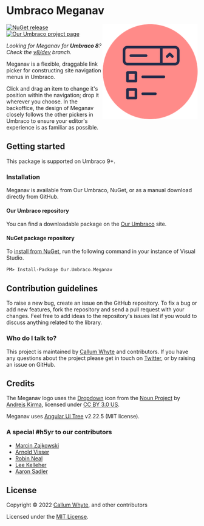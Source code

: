 # Umbraco Meganav

<img src="docs/img/logo.png?raw=true" alt="Umbraco Meganav" width="250" align="right" />

[![NuGet release](https://img.shields.io/nuget/v/Our.Umbraco.Meganav.svg)](https://www.nuget.org/packages/Our.Umbraco.Meganav/)
[![Our Umbraco project page](https://img.shields.io/badge/our-umbraco-orange.svg)](https://our.umbraco.com/packages/website-utilities/meganav/)

_Looking for Meganav for **Umbraco 8**? Check the [v8/dev](https://github.com/callumbwhyte/meganav/tree/v8/dev) branch._

Meganav is a flexible, draggable link picker for constructing site navigation menus in Umbraco.

Click and drag an item to change it's position within the navigation; drop it wherever you choose. In the backoffice, the design of Meganav closely follows the other pickers in Umbraco to ensure your editor's experience is as familiar as possible.

## Getting started

This package is supported on Umbraco 9+.

### Installation

Meganav is available from Our Umbraco, NuGet, or as a manual download directly from GitHub.

#### Our Umbraco repository

You can find a downloadable package on the [Our Umbraco](https://our.umbraco.com/packages/website-utilities/meganav/) site.

#### NuGet package repository

To [install from NuGet](https://www.nuget.org/packages/Our.Umbraco.Meganav/), run the following command in your instance of Visual Studio.

    PM> Install-Package Our.Umbraco.Meganav

## Contribution guidelines

To raise a new bug, create an issue on the GitHub repository. To fix a bug or add new features, fork the repository and send a pull request with your changes. Feel free to add ideas to the repository's issues list if you would to discuss anything related to the library.

### Who do I talk to?

This project is maintained by [Callum Whyte](https://callumwhyte.com/) and contributors. If you have any questions about the project please get in touch on [Twitter](https://twitter.com/callumbwhyte), or by raising an issue on GitHub.

## Credits

The Meganav logo uses the [Dropdown](https://thenounproject.com/term/dropdown/1678847/) icon from the [Noun Project](https://thenounproject.com) by [Andrejs Kirma](https://thenounproject.com/andrejs/), licensed under [CC BY 3.0 US](https://creativecommons.org/licenses/by/3.0/us/).

Meganav uses [Angular UI Tree](https://github.com/angular-ui-tree/angular-ui-tree) v2.22.5 (MIT license).

### A special #h5yr to our contributors

* [Marcin Zajkowski](https://github.com/mzajkowski)
* [Arnold Visser](https://github.com/ArnoldV)
* [Robin Neal](https://github.com/SudoCat)
* [Lee Kelleher](https://github.com/leekelleher)
* [Aaron Sadler](https://github.com/AaronSadlerUK)

## License

Copyright &copy; 2022 [Callum Whyte](https://callumwhyte.com/), and other contributors

Licensed under the [MIT License](LICENSE.md).